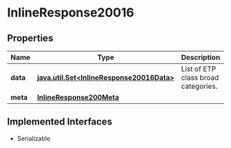 

# InlineResponse20016


## Properties

Name | Type | Description | Notes
------------ | ------------- | ------------- | -------------
**data** | [**java.util.Set&lt;InlineResponse20016Data&gt;**](InlineResponse20016Data.md) | List of ETP class broad categories. |  [optional]
**meta** | [**InlineResponse200Meta**](InlineResponse200Meta.md) |  |  [optional]


## Implemented Interfaces

* Serializable


